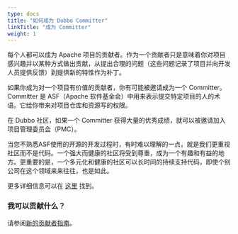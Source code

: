 ```yaml
---
type: docs
title: "如何成为 Dubbo Committer"
linkTitle: "成为 Committer"
weight: 1
---
```


每个人都可以成为 Apache 项目的贡献者。作为一个贡献者只是意味着你对项目感兴趣并以某种方式做出贡献，从提出合理的问题（这些问题记录了项目并向开发人员提供反馈）到提供新的特性作为补丁。

如果你成为对一个项目有价值的贡献者，你有可能被邀请成为一个 Committer。Committer 是 ASF（Apache 软件基金会）中用来表示提交特定项目的人的术语。它给你带来对项目仓库和资源写的权限。

在 Dubbo 社区，如果一个 Committer 获得大量的优秀成绩，就可以被邀请加入项目管理委员会（PMC）。

当您不熟悉ASF使用的开源的开发过程时，有时难以理解的一点，就是我们更重视社区而不是代码。一个强大而健康的社区将受到尊重，成为一个有趣和有益的地方。更重要的是，一个多元化和健康的社区可以长时间的持续支持代码，即使个别公司在这个领域来来往往，也是如此。

更多详细信息可以在 [这里](https://community.apache.org/contributors/) 找到。

### 我可以贡献什么？

请参阅[新的贡献者指南](../new-contributor-guide_dev/)。
